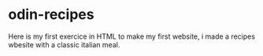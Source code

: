 # odin-recipes
Here is my first exercice in HTML to make my first website, i made a recipes wbesite with a classic italian meal.